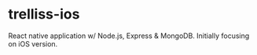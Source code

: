 # trelliss-ios
React native application w/ Node.js, Express &amp; MongoDB. Initially focusing on iOS version.
